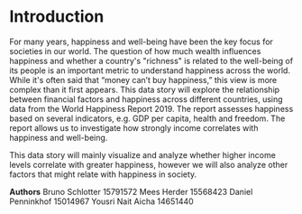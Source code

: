 # Introduction
For many years, happiness and well-being have been the key focus for societies in our world. The question of how much wealth influences happiness and whether a country's "richness" is related to the well-being of its people is an important metric to understand happiness across the world.
While it's often said that “money can’t buy happiness,” this view is more complex than it first appears.
This data story will explore the relationship between financial factors and happiness across different countries, using data from the World Happiness Report 2019. The report assesses happiness based on several indicators, e.g. GDP per capita, health and freedom. The report allows us to investigate how strongly income correlates with happiness and well-being. 

This data story will mainly visualize and analyze whether higher income levels correlate with greater happiness, however we will also analyze other factors that might relate with happiness in society. 


**Authors** 
Bruno Schlotter 15791572
Mees Herder 15568423
Daniel Penninkhof 15014967
Yousri Nait Aicha 14651440